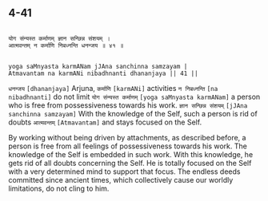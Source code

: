 ## 4-41


```shloka-sa

योग संन्यस्त कर्माणम् ज्ञान सन्छिन्न संशयम् ।
आत्मवन्तम् न कर्माणि निबध्नन्ति धनन्जय ॥ ४१ ॥

```
```shloka-sa-hk

yoga saMnyasta karmANam jJAna sanchinna samzayam |
Atmavantam na karmANi nibadhnanti dhananjaya || 41 ||

```
`धनन्जय` `[dhananjaya]` Arjuna, `कर्माणि` `[karmANi]` activities `न निबध्नन्ति` `[na nibadhnanti]` do not limit `योग संन्यस्त कर्माणम्` `[yoga saMnyasta karmANam]` a person who is free from possessiveness towards his work. `ज्ञान सन्छिन्न संशयम्` `[jJAna sanchinna samzayam]` With the knowledge of the Self, such a person is rid of doubts `आत्मवन्तम्` `[Atmavantam]` and stays focused on the Self.

By working without being driven by attachments, as described before, a person is free from all feelings of possessiveness towards his work. The knowledge of the Self is embedded in such work. With this knowledge, he gets rid of all doubts concerning the Self. He is totally focused on the Self with a very determined mind to support that focus. The endless deeds committed since ancient times, which collectively cause our worldly limitations, do not cling to him.


